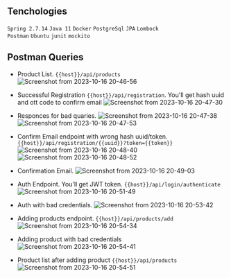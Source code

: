 ## Tenchologies
`Spring 2.7.14` `Java 11` `Docker` `PostgreSql` `JPA` `Lombock`  
`Postman` `Ubuntu` `junit` `mockito`

## Postman Queries

* Product List.  `{{host}}/api/products`
![Screenshot from 2023-10-16 20-46-56](https://github.com/MaksymHryhorov/Goddess/assets/84277122/fcc6d4b9-b3e8-4a74-bf18-c2dcd424a39c)


* Successful Registration `{{host}}/api/registration`. You'll get hash uuid and ott code to confirm email
![Screenshot from 2023-10-16 20-47-30](https://github.com/MaksymHryhorov/Goddess/assets/84277122/235cb6a5-ed2e-4421-acdb-9329722c362b)

* Responces for bad quaries. 
![Screenshot from 2023-10-16 20-47-38](https://github.com/MaksymHryhorov/Goddess/assets/84277122/58b0688d-fa8d-4a19-8912-55b3163539e5)
![Screenshot from 2023-10-16 20-47-53](https://github.com/MaksymHryhorov/Goddess/assets/84277122/73b6667b-e7c1-4806-8606-a989558d9bdd)

* Confirm Email endpoint with wrong hash uuid/token. 
`{{host}}/api/registration/{{uuid}}?token={{token}}`
![Screenshot from 2023-10-16 20-48-40](https://github.com/MaksymHryhorov/Goddess/assets/84277122/87be0769-5e0b-4e91-93dc-d607ea66524f)
![Screenshot from 2023-10-16 20-48-52](https://github.com/MaksymHryhorov/Goddess/assets/84277122/6c2cc6f3-ad74-4fb8-93a1-b33c688c0a6c)

* Confirmation Email. 
![Screenshot from 2023-10-16 20-49-03](https://github.com/MaksymHryhorov/Goddess/assets/84277122/d4b4a17d-049a-4f80-b5ef-9af35967017b)

* Auth Endpoint. You'll get JWT token. 
`{{host}}/api/login/authenticate`
![Screenshot from 2023-10-16 20-51-49](https://github.com/MaksymHryhorov/Goddess/assets/84277122/dfc677be-046c-448c-b09e-97bb61fe8061)

* Auth with bad credentials.
![Screenshot from 2023-10-16 20-53-42](https://github.com/MaksymHryhorov/Goddess/assets/84277122/3ed0e2b0-5971-47d6-bb33-bd04dfa6eb3d)

* Adding products endpoint. 
`{{host}}/api/products/add`
![Screenshot from 2023-10-16 20-54-34](https://github.com/MaksymHryhorov/Goddess/assets/84277122/3a213f0a-01dc-4eae-a530-41f23e99eeb5)

* Adding product with bad credentials
![Screenshot from 2023-10-16 20-54-41](https://github.com/MaksymHryhorov/Goddess/assets/84277122/edc2f94e-8f0c-4b92-b231-6cddac6e88b9)

* Product list after adding product
`{{host}}/api/products`
![Screenshot from 2023-10-16 20-54-51](https://github.com/MaksymHryhorov/Goddess/assets/84277122/dc50a294-3ece-40ec-9be1-19d3d8a9f262)
